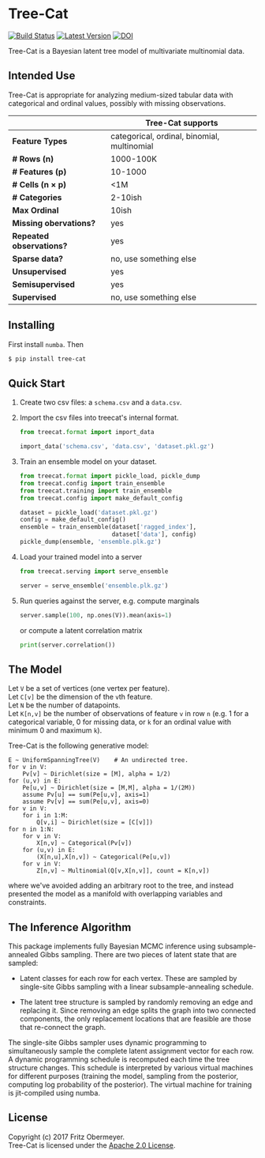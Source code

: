 # Tree-Cat

[![Build Status](https://travis-ci.org/posterior/treecat.svg?branch=master)](https://travis-ci.org/posterior/treecat)
[![Latest Version](https://badge.fury.io/py/tree-cat.svg)](https://pypi.python.org/pypi/tree-cat)
[![DOI](https://zenodo.org/badge/93913649.svg)](https://zenodo.org/badge/latestdoi/93913649)

Tree-Cat is a Bayesian latent tree model of multivariate multinomial data.

## Intended Use

Tree-Cat is appropriate for analyzing medium-sized tabular data with
categorical and ordinal values, possibly with missing observations.

| | Tree-Cat supports |
| --- | --- |
| **Feature Types** | categorical, ordinal, binomial, multinomial |
| **# Rows (n)** | 1000-100K |
| **# Features (p)** | 10-1000 |
| **# Cells (n &times; p)** | <1M |
| **# Categories** | 2-10ish |
| **Max Ordinal** | 10ish |
| **Missing obervations?** | yes |
| **Repeated observations?** | yes |
| **Sparse data?** | no, use something else |
| **Unsupervised** | yes |
| **Semisupervised** | yes |
| **Supervised** | no, use something else |

## Installing

First install `numba`. Then

```sh
$ pip install tree-cat
```

## Quick Start

1.  Create two csv files: a `schema.csv` and a `data.csv`.

2.  Import the csv files into treecat's internal format.

    ```python
    from treecat.format import import_data

    import_data('schema.csv', 'data.csv', 'dataset.pkl.gz')
    ```

3.  Train an ensemble model on your dataset.

    ```python
    from treecat.format import pickle_load, pickle_dump
    from treecat.config import train_ensemble
    from treecat.training import train_ensemble
    from treecat.config import make_default_config

    dataset = pickle_load('dataset.pkl.gz')
    config = make_default_config()
    ensemble = train_ensemble(dataset['ragged_index'],
                              dataset['data'], config)
    pickle_dump(ensemble, 'ensemble.plk.gz')
    ```

4.  Load your trained model into a server

    ```python
    from treecat.serving import serve_ensemble

    server = serve_ensemble('ensemble.plk.gz')
    ```

5.  Run queries against the server, e.g. compute marginals
    ```python
    server.sample(100, np.ones(V)).mean(axis=1)
    ```
    or compute a latent correlation matrix
    ```python
    print(server.correlation())
    ```

## The Model

Let `V` be a set of vertices (one vertex per feature).<br />
Let `C[v]` be the dimension of the `v`th feature.<br />
Let `N` be the number of datapoints.<br />
Let `K[n,v]` be the number of observations of feature `v` in row `n`
(e.g. 1 for a categorical variable, 0 for missing data, or
`k` for an ordinal value with minimum 0 and maximum `k`).

Tree-Cat is the following generative model:
```bugs
E ~ UniformSpanningTree(V)    # An undirected tree.
for v in V:
    Pv[v] ~ Dirichlet(size = [M], alpha = 1/2)
for (u,v) in E:
    Pe[u,v] ~ Dirichlet(size = [M,M], alpha = 1/(2M))
    assume Pv[u] == sum(Pe[u,v], axis=1)
    assume Pv[v] == sum(Pe[u,v], axis=0)
for v in V:
    for i in 1:M:
        Q[v,i] ~ Dirichlet(size = [C[v]])
for n in 1:N:
    for v in V:
        X[n,v] ~ Categorical(Pv[v])
    for (u,v) in E:
        (X[n,u],X[n,v]) ~ Categorical(Pe[u,v])
    for v in V:
        Z[n,v] ~ Multinomial(Q[v,X[n,v]], count = K[n,v])
```
where we've avoided adding an arbitrary root to the tree, and instead presented
the model as a manifold with overlapping variables and constraints.

## The Inference Algorithm

This package implements fully Bayesian MCMC inference using subsample-annealed
Gibbs sampling. There are two pieces of latent state that are sampled:

- Latent classes for each row for each vertex.
  These are sampled by single-site Gibbs sampling with a linear
  subsample-annealing schedule.

- The latent tree structure is sampled by randomly removing an edge
  and replacing it. Since removing an edge splits the graph into two
  connected components, the only replacement locations that are feasible
  are those that re-connect the graph.

The single-site Gibbs sampler uses dynamic programming to simultaneously sample
the complete latent assignment vector for each row. A dynamic programming
schedule is recomputed each time the tree structure changes. This schedule is
interpreted by various virtual machines for different purposes (training the
model, sampling from the posterior, computing log probability of the posterior).
The virtual machine for training is jit-compiled using numba.

## License

Copyright (c) 2017 Fritz Obermeyer. <br />
Tree-Cat is licensed under the [Apache 2.0 License](/LICENSE).
